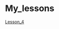 # My_lessons

[Lesson_4](https://github.com/SerjKern/My_lessons.github.io/My_lessons.github.io/Lesson_4/My_lessons.github.io/PROJECT/My_lessons.github.io/src/)
